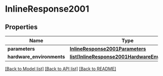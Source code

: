 # InlineResponse2001

## Properties
Name | Type | Description | Notes
------------ | ------------- | ------------- | -------------
**parameters** | [**InlineResponse2001Parameters**](InlineResponse2001Parameters.md) |  |
**hardware_environments** | [**list[InlineResponse2001HardwareEnvironments]**](InlineResponse2001HardwareEnvironments.md) |  |

[[Back to Model list]](../README.md#documentation-for-models) [[Back to API list]](../README.md#documentation-for-api-endpoints) [[Back to README]](../README.md)

